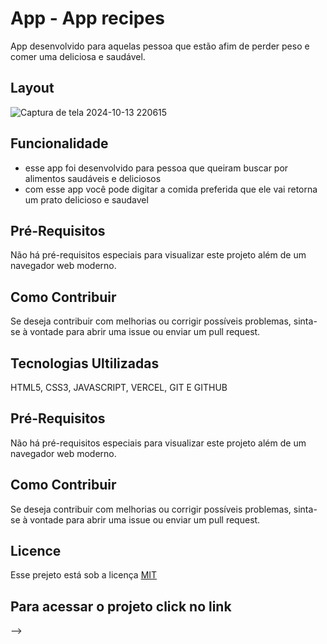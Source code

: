 

# App - App recipes

App desenvolvido para aquelas pessoa que estão afim de perder peso e comer uma deliciosa e saudável.
 
## Layout
![Captura de tela 2024-10-13 220615](https://github.com/user-attachments/assets/b0b280f4-6c64-48da-87e0-792ab3598d32)


## Funcionalidade
 - esse app foi desenvolvido para pessoa que queiram buscar por alimentos saudáveis e deliciosos
 - com esse app você pode digitar a comida preferida que ele vai retorna um prato delicioso e saudavel
## Pré-Requisitos
Não há pré-requisitos especiais para visualizar este projeto além de um navegador web moderno.

## Como Contribuir
Se deseja contribuir com melhorias ou corrigir possíveis problemas, sinta-se à vontade para abrir uma issue ou enviar um pull request.

## Tecnologias Ultilizadas

HTML5, CSS3, JAVASCRIPT, VERCEL, GIT E GITHUB


## Pré-Requisitos
Não há pré-requisitos especiais para visualizar este projeto além de um navegador web moderno.

## Como Contribuir
Se deseja contribuir com melhorias ou corrigir possíveis problemas, sinta-se à vontade para abrir uma issue ou enviar um pull request.



## Licence

Esse prejeto está sob a licença [MIT](https://choosealicense.com/licenses/mit/)

## Para acessar o projeto click no link
-->

